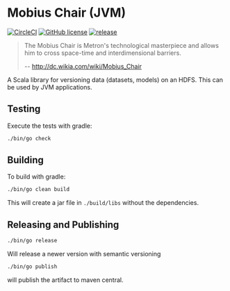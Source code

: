 # Mobius Chair (JVM)

[![CircleCI](https://circleci.com/gh/DiscoverAI/mobius-chair-jvm.svg?style=svg)](https://circleci.com/gh/DiscoverAI/mobius-chair-jvm)
[![GitHub license](https://img.shields.io/github/license/meandor/mobius-chair.svg)](https://github.com/meandor/mobius-chair/blob/master/LICENSE)
[![release](https://maven-badges.herokuapp.com/maven-central/com.github.meandor/mobius-chair/badge.svg)](https://maven-badges.herokuapp.com/maven-central/com.github.meandor/mobius-chair) 

> The Mobius Chair is Metron's technological masterpiece and allows him to cross space-time and interdimensional barriers.
>
> -- http://dc.wikia.com/wiki/Mobius_Chair

A Scala library for versioning data (datasets, models) on an HDFS. This can be used by JVM applications.

## Testing
Execute the tests with gradle:
```bash
./bin/go check
```

## Building
To build with gradle:
```bash
./bin/go clean build
```
This will create a jar file in `./build/libs` without the dependencies.

## Releasing and Publishing
```bash
./bin/go release
```
Will release a newer version with semantic versioning 

```bash
./bin/go publish
```

will publish the artifact to maven central.
